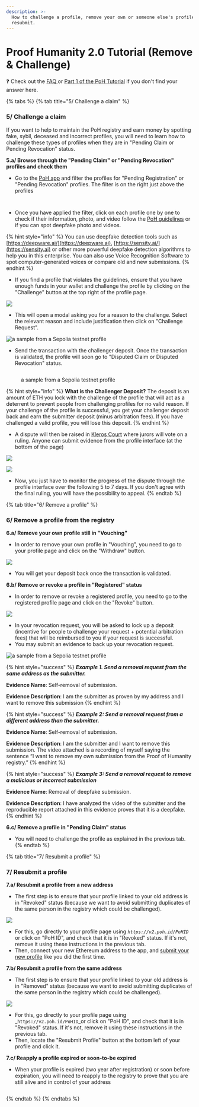 ```yaml
---
description: >-
  How to challenge a profile, remove your own or someone else's profile and
  resubmit.
---
```


# Proof Humanity 2.0 Tutorial (Remove & Challenge)

❓ Check out the [FAQ ](https://kleros.gitbook.io/docs/products/proof-of-humanity/poh-faq)or [Part 1 of the PoH Tutorial](https://kleros.gitbook.io/docs/products/proof-of-humanity/proof-of-humanity-tutorial) if you don't find your answer here.

{% tabs %}
{% tab title="5/ Challenge a claim" %}
### 5/ Challenge a claim

If you want to help to maintain the PoH registry and earn money by spotting fake, sybil, deceased and incorrect profiles, you will need to learn how to challenge these types of profiles when they are in "Pending Claim or Pending Revocation" status.

**5.a/ Browse through the "Pending Claim" or "Pending Revocation" profiles and check them**

* Go to the [PoH app](https://v2.poh.id/) and filter the profiles for "Pending Registration" or "Pending Revocation" profiles. The filter is on the right just above the profiles&#x20;

<div>

<img src="../../.gitbook/assets/pending claim.png" alt="">

 

<figure><img src="../../.gitbook/assets/pending revocation.png" alt=""><figcaption></figcaption></figure>

</div>

* Once you have applied the filter, click on each profile one by one to check if their information, photo, and video follow the [PoH guidelines](https://cdn.kleros.link/ipfs/QmYx63br5AUWeFozJLYMaZb2AY21JxfAoZhdSGgJLYtXeP) or if you can spot deepfake photo and videos.

{% hint style="info" %}
You can use deepfake detection tools such as [https://deepware.ai/](https://deepware.ai), [https://sensity.ai/](https://sensity.ai) or other more powerful deepfake detection algorithms to help you in this enterprise. You can also use Voice Recognition Software to spot computer-generated voices or compare old and new submissions.
{% endhint %}

* If you find a profile that violates the guidelines, ensure that you have enough funds in your wallet and challenge the profile by clicking on the "Challenge" button at the top right of the profile page.

![](<../../.gitbook/assets/challenge period.png>)

* This will open a modal asking you for a reason to the challenge. Select the relevant reason and include justification then click on "Challenge Request".

![a sample from a Sepolia testnet profile](<../../.gitbook/assets/challenge reason.png>)

* Send the transaction with the challenger deposit. Once the transaction is validated, the profile will soon go to "Disputed Claim or Disputed Revocation" status.

<figure><img src="../../.gitbook/assets/disputed claim.png" alt=""><figcaption><p>a sample from a Sepolia testnet profile</p></figcaption></figure>

{% hint style="info" %}
**What is the Challenger Deposit?** The deposit is an amount of ETH you lock with the challenge of the profile that will act as a deterrent to prevent people from challenging profiles for no valid reason. If your challenge of the profile is successful, you get your challenger deposit back and earn the submitter deposit (minus arbitration fees). If you have challenged a valid profile, you will lose this deposit.
{% endhint %}

* A dispute will then be raised in [Kleros Court](https://kleros.gitbook.io/docs/products/court) where jurors will vote on a ruling. Anyone can submit evidence from the profile interface (at the bottom of the page)

![](<../../.gitbook/assets/add evidence.png>)

![](<../../.gitbook/assets/evidence prompt (1).png>)

* Now, you just have to monitor the progress of the dispute through the profile interface over the following 5 to 7 days. If you don't agree with the final ruling, you will have the possibility to appeal.
{% endtab %}

{% tab title="6/ Remove a profile" %}
### 6/ Remove a profile from the registry

**6.a/ Remove your own profile still in "Vouching"**

* In order to remove your own profile in "Vouching", you need to go to your profile page and click on the "Withdraw" button.

![](../../.gitbook/assets/advance.png)

* You will get your deposit back once the transaction is validated.

**6.b/ Remove or revoke a profile in "Registered" status**

* In order to remove or revoke a registered profile, you need to go to the registered profile page and click on the "Revoke" button.

![](../../.gitbook/assets/revoke.png)

* In your revocation request, you will be asked to lock up a deposit (incentive for people to challenge your request + potential arbitration fees) that will be reimbursed to you if your request is successful.
* You may submit an evidence to back up your revocation request.

![a sample from a Sepolia testnet profile](../../.gitbook/assets/revocation.png)

{% hint style="success" %}
_**Example 1. Send a removal request from the same address as the submitter.**_

**Evidence Name**: Self-removal of submission.

**Evidence Description**: I am the submitter as proven by my address and I want to remove this submission
{% endhint %}

{% hint style="success" %}
_**Example 2: Send a removal request from a different address than the submitter.**_

**Evidence Name**: Self-removal of submission.

**Evidence Description**: I am the submitter and I want to remove this submission. The video attached is a recording of myself saying the sentence “I want to remove my own submission from the Proof of Humanity registry.”
{% endhint %}

{% hint style="success" %}
_**Example 3: Send a removal request to remove a malicious or incorrect submission**_

**Evidence Name**: Removal of deepfake submission.

**Evidence Description**: I have analyzed the video of the submitter and the reproducible report attached in this evidence proves that it is a deepfake.
{% endhint %}

**6.c/ Remove a profile in "Pending Claim" status**

* You will need to challenge the profile as explained in the previous tab.
{% endtab %}

{% tab title="7/ Resubmit a profile" %}
### 7/ Resubmit a profile

**7.a/ Resubmit a profile from a new address**

* The first step is to ensure that your profile linked to your old address is in "Revoked" status (because we want to avoid submitting duplicates of the same person in the registry which could be challenged).

![](../../.gitbook/assets/revoked.png)

* For this, go directly to your profile page using _`https://v2.poh.id/PoHID`_ or click on "PoH ID", and check that it is in "Revoked" status. If it's not, remove it using these instructions in the previous tab.
* Then, connect your new Ethereum address to the app, and [submit your new profile](https://kleros.gitbook.io/docs/products/proof-of-humanity/proof-of-humanity-tutorial#1-register-your-profile-5-10mn) like you did the first time.

**7.b/ Resubmit a profile from the same address**

* The first step is to ensure that your profile linked to your old address is in "Removed" status (because we want to avoid submitting duplicates of the same person in the registry which could be challenged).

![](../../.gitbook/assets/revoked.png)

* For this, go directly to your profile page using _`https://v2.poh.id/PoHID`_or click on "PoH ID", and check that it is in "Revoked" status. If it's not, remove it using these instructions in the previous tab.
* Then, locate the "Resubmit Profile" button at the bottom left of your profile and click it.

**7.c/ Reapply a profile expired or soon-to-be expired**

* When your profile is expired (two year after registration) or soon before expiration, you will need to reapply to the registry to prove that you are still alive and in control of your address

<figure><img src="../../.gitbook/assets/expired.png" alt=""><figcaption></figcaption></figure>
{% endtab %}
{% endtabs %}
